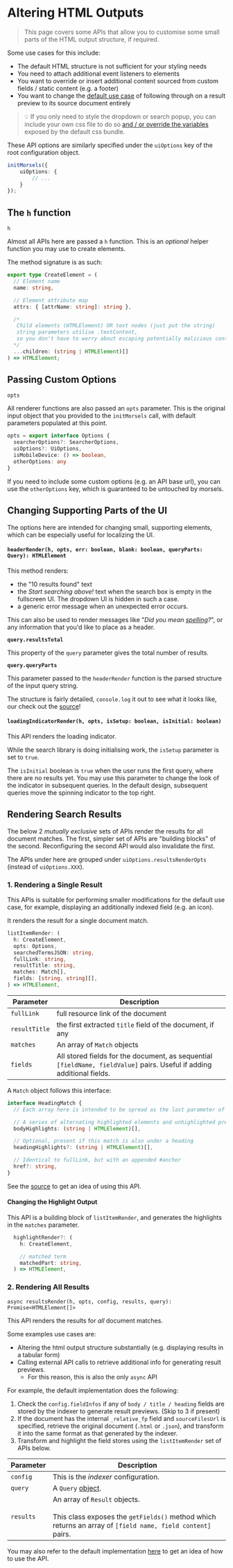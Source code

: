 # Altering HTML Outputs

<style>
    .alert-warning {
        color: #856404;
        background-color: #fff3cd;
        border-color: #ffeeba;
    }
    .alert {
        position: relative;
        padding: 0.75rem 1.25rem;
        margin-bottom: 1rem;
        border: 1px solid transparent;
        border-radius: 0.25rem;
    }
</style>

>  This page covers some APIs that allow you to customise some small parts of the HTML output structure, if required.

Some use cases for this include:
- The default HTML structure is not sufficient for your styling needs
- You need to attach additional event listeners to elements
- You want to override or insert additional content sourced from custom fields / static content (e.g. a footer)
- You want to change the [default use case](./search_configuration_advanced.md#default-rendering-output--purpose) of following through on a result preview to its source document entirely

> 💡 If you only need to style the dropdown or search popup, you can include your own css file to do so [and / or override the variables](https://github.com/ang-zeyu/morsels/blob/main/packages/search-ui/src/styles/search.css) exposed by the default css bundle.

These API options are similarly specified under the `uiOptions` key of the root configuration object.

```ts
initMorsels({
    uiOptions: {
        // ...
    }
});
```

## The `h` function

`h`

Almost all APIs here are passed a `h` function. This is an *optional* helper function you may use to create elements.

The method signature is as such:

```ts
export type CreateElement = (
  // Element name
  name: string,

  // Element attribute map
  attrs: { [attrName: string]: string },

  /*
   Child elements (HTMLElement) OR text nodes (just put the string)
   string parameters utilise .textContent,
   so you don't have to worry about escaping potentially malicious content
  */
  ...children: (string | HTMLElement)[]
) => HTMLElement;
```

## Passing Custom Options

`opts`

All renderer functions are also passed an `opts` parameter. This is the original input object that you provided to the `initMorsels` call, with default parameters populated at this point.

```ts
opts = export interface Options {
  searcherOptions?: SearcherOptions,
  uiOptions?: UiOptions,
  isMobileDevice: () => boolean,
  otherOptions: any
}
```

If you need to include some custom options (e.g. an API base url), you can use the `otherOptions` key, which is guaranteed to be untouched by morsels.


## Changing Supporting Parts of the UI

The options here are intended for changing small, supporting elements, which can be especially useful for localizing the UI.

#### `headerRender(h, opts, err: boolean, blank: boolean, queryParts: Query): HTMLElement`

This method renders:
- the "10 results found" text
- the *Start searching above!* text when the search box is empty in the fullscreen UI. The dropdown UI is hidden in such a case.
- a generic error message when an unexpected error occurs.

This can also be used to render messages like "*Did you mean <u>spelling</u>?*", or any information that you'd like to place as a header.

**`query.resultsTotal`**

This property of the `query` parameter gives the total number of results.

**`query.queryParts`**

This parameter passed to the `headerRender` function is the parsed structure of the input query string.

The structure is fairly detailed, `console.log` it out to see what it looks like, our check out the [source](https://github.com/ang-zeyu/morsels/blob/main/packages/search/lib/parser/queryParser.ts)!

#### `loadingIndicatorRender(h, opts, isSetup: boolean, isInitial: boolean)`

This API renders the loading indicator.

While the search library is doing initialising work, the `isSetup` parameter is set to `true`.

The `isInitial` boolean is `true` when the user runs the first query, where there are no results yet. You may use this parameter to change the look of the indicator in subsequent queries. In the default design, subsequent queries move the spinning indicator to the top right.

## Rendering Search Results

The below 2 *mutually exclusive* sets of APIs render the results for all document matches. The first, simpler set of APIs are "building blocks" of the second. Reconfiguring the second API would also invalidate the first.

The APIs under here are grouped under `uiOptions.resultsRenderOpts` (instead of `uiOptions.XXX`).

### 1. Rendering a Single Result

This APIs is suitable for performing smaller modifications for the default use case, for example, displaying an additionally indexed field (e.g. an icon).

It renders the result for a single document match.

```ts
listItemRender: (
  h: CreateElement,
  opts: Options,
  searchedTermsJSON: string,
  fullLink: string,
  resultTitle: string,
  matches: Match[],
  fields: [string, string][],
) => HTMLElement,
```

| Parameter   | Description |
| -----------  | ----------- |
| `fullLink`     | full resource link of the document |
| `resultTitle`  | the first extracted `title` field of the document, if any |
| `matches` | An array of `Match` objects |
| `fields` |  All stored fields for the document, as sequential `[fieldName, fieldValue]` pairs. Useful if adding additional fields. |

A `Match` object follows this interface:
```ts
interface HeadingMatch {
  // Each array here is intended to be spread as the last parameter of the `h` helper

  // A series of alternating highlighted elements and unhighlighted preview strings
  bodyHighlights: (string | HTMLElement)[],

  // Optional, present if this match is also under a heading
  headingHighlights?: (string | HTMLElement)[],

  // Identical to fullLink, but with an appended #anchor
  href?: string,
}
```

See the [source](https://github.com/ang-zeyu/morsels/blob/main/packages/search-ui/src/search/options.ts) to get an idea of using this API.


#### Changing the Highlight Output

This API is a building block of `listItemRender`, and generates the highlights in the `matches` parameter.

```ts
  highlightRender?: (
    h: CreateElement,

    // matched term
    matchedPart: string,                      
  ) => HTMLElement,
```

### 2. Rendering All Results

`async resultsRender(h, opts, config, results, query): Promise<HTMLElement[]>`

This API renders the results for *all* document matches.

Some examples use cases are:
- Altering the html output structure substantially (e.g. displaying results in a tabular form)
- Calling external API calls to retrieve additional info for generating result previews.
  - For this reason, this is also the only `async` API

For example, the default implementation does the following:
1. Check the `config.fieldInfos` if any of `body / title / heading` fields are stored by the indexer to generate result previews. (Skip to 3 if present)
2. If the document has the internal `_relative_fp` field and `sourceFilesUrl` is specified, retrieve the original document (`.html` or `.json`), and transform it into the same format as that generated by the indexer.
3. Transform and highlight the field stores using the `listItemRender` set of APIs below.

| Parameter   | Description |
| ----------- | ----------- |
| `config`    | This is the *indexer* configuration. |
| `query`     | A `Query` [object](#headerrenderh-opts-query-query-htmlelement).  |
| `results`   | An array of `Result` objects.<br><br>This class exposes the `getFields()` method which returns an array of `[field name, field content]` pairs. |

You may also refer to the default implementation [here](https://github.com/ang-zeyu/morsels/blob/main/packages/search-ui/src/searchResultTransform.ts#L369) to get an idea of how to use the API.

